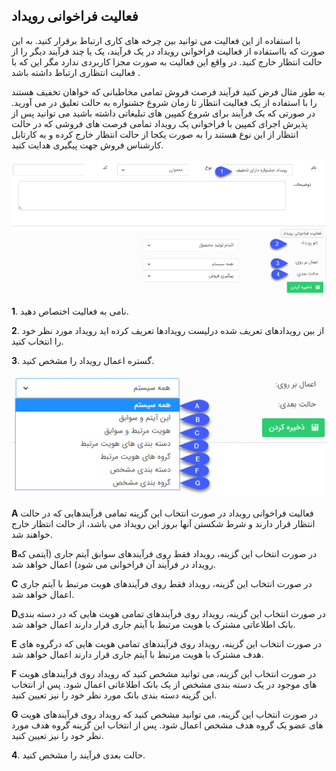 ﻿##  فعالیت فراخوانی رویداد  



با استفاده از این فعالیت  می توانید بین چرخه های کاری ارتباط برقرار کنید. به این صورت که بااستفاده از فعالیت  فراخوانی رویداد در یک فرآیند، یک یا چند فرآیند دیگر را از حالت انتظار خارج کنید. در واقع این فعالیت به صورت مجزا کاربردی ندارد مگر این که با فعالیت انتظاری ارتباط داشته باشد .

به طور مثال فرض کنید فرآیند فرصت فروش تمامی مخاطبانی که خواهان تخفیف هستند را با استفاده از یک فعالیت انتظار  تا زمان شروع جشنواره به حالت تعلیق در می آورید. در صورتی که یک فرآیند برای شروع کمپین های تبلیغاتی داشته باشید می توانید پس از پذیرش اجرای کمپین با فراخوانی یک رویداد تمامی فرصت های فروشی که در حالت انتظار از این نوع هستند را به صورت یکجا از حالت انتظار خارج کرده و به کارتابل کارشناس فروش جهت پیگیری هدایت کنید.

![](51.png)

**1**.  نامی به فعالیت اختصاص دهید.

**2**.  از بین رویدادهای تعریف شده درلیست رویدادها تعریف کرده اید رویداد مورد نظر خود را انتخاب کنید.

**3**. گستره اعمال رویداد را مشخص کنید.
 
 ![](52.png)
 
**A** فعالیت فراخوانی رویداد  در صورت انتخاب این گزینه تمامی فرآیندهایی که در حالت انتظار قرار دارند و شرط شکستن آنها بروز این رویداد می باشد، از حالت انتظار خارج خواهند شد.

**B**در صورت انتخاب این گزینه، رویداد فقط روی فرآیندهای سوابق آیتم جاری (آیتمی که رویداد در فرآیند آن فراخوانی می شود) اعمال خواهد شد.

**C** در صورت انتخاب این گزینه، رویداد فقط روی فرآیندهای هویت مرتبط با آیتم جاری اعمال خواهد شد.

**D**در صورت انتخاب این گزینه، رویداد روی فرآیندهای تمامی هویت هایی که در دسته بندی بانک اطلاعاتی مشترک با هویت مرتبط با آیتم جاری قرار دارند اعمال خواهد شد.

**E** در صورت انتخاب این گزینه، رویداد روی فرآیندهای تمامی هویت هایی که درگروه های هدف مشترک با هویت مرتبط با آیتم جاری قرار دارند اعمال خواهد شد.

**F** در صورت انتخاب این گزینه، می توانید مشخص کنید که رویداد روی فرآیندهای هویت های موجود در یک دسته بندی مشخص از یک بانک اطلاعاتی اعمال شود. پس از انتخاب این گزینه دسته بندی بانک مورد نظر خود را نیز تعیین کنید.

**G** در صورت انتخاب این گزینه، می توانید مشخص کنید که رویداد روی فرآیندهای هویت های عضو یک گروه هدف مشخص اعمال شود. پس از انتخاب این گزینه گروه هدف مورد نظر خود را نیز تعیین کنید.

**4**.  حالت بعدی فرآیند را مشخص کنید.
